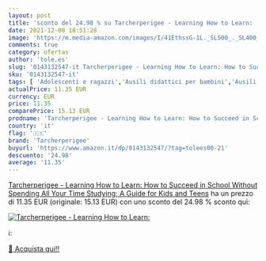 ```yaml
---
layout: post
title: 'sconto del 24.98 % su Tarcherperigee - Learning How to Learn:   '
date: 2021-12-08 18:51:28
image: 'https://m.media-amazon.com/images/I/41EthssG-1L._SL500_._SL400_.jpg'
comments: true
category: ofertas
author: 'tole.es'
slug: '0143132547-it Tarcherperigee - Learning How to Learn: How to Succeed in...'
sku: '0143132547-it'
tags: [ 'Adolescenti e ragazzi','Ausili didattici per bambini','Ausili didattici per ragazzi','Biologia per bambini','Domande e quiz per ragazzi','Giochi e attività ricreative per ragazzi','Giochi, giocattoli e attività ricreativa','Guide di revisione e aiuto allo studio','Hobby e giochi per ragazzi','Libri','Libri di biologia per ragazzi','Libri di giochi per bambini','Libri di scienza e tecnologia per ragazzi','Libri e librerie per bambini','Libri per bambini','Libri per bambini domande e risposte','Materiali didattici per ragazzi','Natura per bambini','Scienze, natura e tecnologia per bambini','Scuola e istruzione bambini','Tempo e stagioni per bambini','Testi di formazione e consultazione per bambini','Testi di formazione e consultazione per ragazzi','tarcherperigee', ]
actualPrice: 11.35 EUR
currency: EUR
price: 11.35
comparePrice: 15.13 EUR
prodname: 'Tarcherperigee - Learning How to Learn: How to Succeed in School Without Spending All Your Time Studying; A Guide for Kids and Teens'
country: 'it'
flag: '🇮🇹'
brand: 'Tarcherperigee'
buyurl: 'https://www.amazon.it/dp/0143132547/?tag=tolees00-21'
descuento: '24.98'
average: '11.35'
---
```


[Tarcherperigee - Learning How to Learn: How to Succeed in School Without Spending All Your Time Studying; A Guide for Kids and Teens](https://www.amazon.it/dp/0143132547/?tag=tolees00-21) ha un prezzo di 11.35 EUR (originale: 15.13 EUR) con uno sconto del 24.98 % sconto qui:

[![Tarcherperigee - Learning How to Learn: ](https://m.media-amazon.com/images/I/41EthssG-1L._SL500_._SL400_.jpg)](https://www.amazon.it/dp/0143132547/?tag=tolees00-21)

ℹ️:


[🛒 Acquista qui!!](https://www.amazon.it/dp/0143132547/?tag=tolees00-21)
